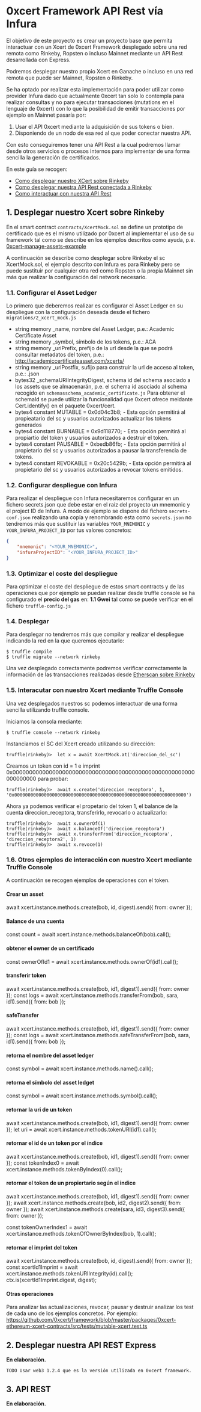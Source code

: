 # 0xcert Framework API Rest vía Infura

El objetivo de este proyecto es crear un proyecto base que permita interactuar con un Xcert de 0xcert Framework desplegado sobre una red remota como Rinkeby, Ropsten o incluso Mainnet mediante un API Rest desarrollada con Express.

Podremos desplegar nuestro propio Xcert en Ganache o incluso en una red remota que puede ser
Mainnet, Ropsten o Rinkeby.

Se ha optado por realizar esta implementación para poder utilizar como provider Infura dado que actualmente 0xcert tan solo lo contempla
para realizar consultas y no para ejecutar transacciones (mutations en el lenguaje de 0xcert) con lo que la posibilidad de emitir transacciones por ejemplo en Mainnet pasaría por:
 1. Usar el API 0xcert mediante la adquisición de sus tokens o bien.
 2. Disponiendo de un nodo de esa red al que poder conectar nuestra API.

Con esto conseguiremos tener una API Rest a la cual podremos llamar desde otros servicios o procesos internos para implementar de una forma sencilla la generación de certificados.

En este guía se recogen:

 * [Como desplegar nuestro XCert sobre Rinkeby](#deploy-xcert)
 * [Como desplegar nuestra API Rest conectada a Rinkeby](#deploy-apirest)
 * [Como interactuar con nuestra API Rest](#use-apirest)

## <a name="deploy-xcert"></a>1. Desplegar nuestro Xcert sobre Rinkeby

En el smart contract `contracts/XcertMock.sol` se define un prototipo de certificado que es el mismo utilizado por 0xcert al implementar el uso de su framework tal como se describe en los ejemplos descritos como ayuda, p.e. [0xcert-manage-assets-example](https://codesandbox.io/s/0xcert-manage-assets-example-7hy86)

A continuación se describe como desplegar sobre Rinkeby el sc XcertMock.sol, el ejemplo descrito con Infura es para Rinkeby pero se puede sustituir
por cualquier otra red como Ropsten o la propia Mainnet sin más que realizar la configuración del network necesario.

### 1.1. Configurar el Asset Ledger

Lo primero que deberemos realizar es configurar el Asset Ledger en su despliegue con la configuración deseada desde el fichero `migrations/2_xcert_mock.js`

 * string memory _name, nombre del Asset Ledger, p.e.: Academic Certificate Asset
 * string memory _symbol, símbolo de los tokens, p.e.: ACA
 * string memory _uriPrefix, prefijo de la url desde la que se podrá consultar metadatos del token, p.e.: http://academiccertificateasset.com/xcerts/
 * string memory _uriPostfix, sufijo para construir la url de acceso al token, p.e.: .json
 * bytes32 _schemaURIIntegrityDigest, schema id del schema asociado a los assets que se almacenarán, p.e. el schema id asociado al schema recogido en `schemasschema_academic_certificate.js` Para obtener el schemaId se puede utilizar la funcionalidad que 0xcert ofrece meidante Cert.identify() en el paquete 0xcert/cert.
 * bytes4 constant MUTABLE = 0x0d04c3b8; - Esta opción permitirá al propieatario del sc y usuarios autorizados actualizar los tokens generados
 * bytes4 constant BURNABLE = 0x9d118770; - Esta opción permitirá al propiartio del token y usuarios autorizados a destruir el token.
 * bytes4 constant PAUSABLE = 0xbedb86fb; - Esta opción permitirá al propietario del sc y usuarios autorizados a pausar la transferencia de tokens.
 * bytes4 constant REVOKABLE = 0x20c5429b; - Esta opción permitirá al propietario del sc y usuarios autorizados a revocar tokens emitidos.

### 1.2. Configurar despliegue con Infura

Para realizar el despliegue con Infura necesitaremos configurar en un fichero secrets.json que debe estar en el raíz del proyecto un mnemonic y el project ID de Infura. A modo de ejemplo se dispone del fichero `secrets-conf.json` realizando una copia y renombrando esta como `secrets.json` no tendremos más que sustituir las variables `YOUR_MNEMONIC` y `YOUR_INFURA_PROJECT_ID` por tus valores concretos:

```json
{
    "mnemonic": "<YOUR_MNEMONIC>",
    "infuraProjectID": "<YOUR_INFURA_PROJECT_ID>"
}
```

### 1.3. Optimizar el coste del despliegue

Para optimizar el coste del despliegue de estos smart contracts y de las operaciones que por ejemplo se puedan realizar desde truffle console se ha configurado el **precio del gas** en: **1.1 Gwei** tal como se puede verificar en el fichero `truffle-config.js`

### 1.4. Desplegar

Para desplegar no tendremos más que compilar y realizar el despliegue indicando la red en la que queremos ejecutarlo:

```console
$ truffle compile
$ truffle migrate --network rinkeby
```

Una vez desplegado correctamente podremos verificar correctamente la información de las transacciones realizadas desde [Etherscan sobre Rinkeby](https://rinkeby.etherscan.io)

### 1.5. Interacutar con nuestro Xcert mediante Truffle Console

Una vez desplegados nuestros sc podemos interactuar de una forma sencilla utilizando truffle console.

Iniciamos la consola mediante:

```console
$ truffle console --network rinkeby
```

Instanciamos el SC del Xcert creado utilizando su dirección:

```console
truffle(rinkeby)>  let x = await XcertMock.at('direccion_del_sc')
```

Creamos un token con id = 1 e imprint 0x0000000000000000000000000000000000000000000000000000000000000000 para probar:

```console
truffle(rinkeby)>  await x.create('direccion_receptora', 1, '0x0000000000000000000000000000000000000000000000000000000000000000')
```

Ahora ya podemos verificar el propetario del token 1, el balance de la cuenta direccion_receptora, transferirlo, revocarlo o actualizarlo:

```console
truffle(rinkeby)>  await x.ownerOf(1)
truffle(rinkeby)>  await x.balanceOf('direccion_receptora')
truffle(rinkeby)>  await x.transferFrom('direccion_receptora', 'direccion_receptora2', 1)
truffle(rinkeby)>  await x.revoce(1)
```

### 1.6. Otros ejemplos de interacción con nuestro Xcert mediante Truffle Console

A continuación se recogen ejemplos de operaciones con el token.

#### Crear un asset

await xcert.instance.methods.create(bob, id, digest).send({ from: owner });

#### Balance de una cuenta

const count = await xcert.instance.methods.balanceOf(bob).call();

#### obtener el owner de un certificado

const ownerOfId1 =  await xcert.instance.methods.ownerOf(id1).call();

#### transferir token

await xcert.instance.methods.create(bob, id1, digest1).send({ from: owner });
const logs = await xcert.instance.methods.transferFrom(bob, sara, id1).send({ from: bob });

#### safeTransfer
await xcert.instance.methods.create(bob, id1, digest1).send({ from: owner });
const logs = await xcert.instance.methods.safeTransferFrom(bob, sara, id1).send({ from: bob });

#### retorna el nombre del asset ledger
const symbol = await xcert.instance.methods.name().call();

#### retorna el símbolo del asset ledget
const symbol = await xcert.instance.methods.symbol().call();

#### retornar la uri de un token
await xcert.instance.methods.create(bob, id1, digest1).send({ from: owner });
let uri = await xcert.instance.methods.tokenURI(id1).call();

#### retornar el id de un token por el índice
await xcert.instance.methods.create(bob, id1, digest1).send({ from: owner });
const tokenIndex0 = await xcert.instance.methods.tokenByIndex(0).call();

#### retornar el token de un propiertario según el indice
await xcert.instance.methods.create(bob, id1, digest1).send({ from: owner });
await xcert.instance.methods.create(bob, id2, digest2).send({ from: owner });
await xcert.instance.methods.create(sara, id3, digest3).send({ from: owner });

const tokenOwnerIndex1 = await xcert.instance.methods.tokenOfOwnerByIndex(bob, 1).call();

#### retornar el imprint del token
await xcert.instance.methods.create(bob, id, digest).send({ from: owner });
const xcertId1Imprint = await xcert.instance.methods.tokenURIIntegrity(id).call();
ctx.is(xcertId1Imprint.digest, digest);

#### Otras operaciones

Para analizar las actualizaciones, revocar, pausar y destruir analizar los test de cada uno de los ejemplos concretos. Por ejemplo: https://github.com/0xcert/framework/blob/master/packages/0xcert-ethereum-xcert-contracts/src/tests/mutable-xcert.test.ts

## <a name="deploy-apirest"></a>2. Desplegar nuestra API REST Express

**En elaboración.**

`TODO Usar web3 1.2.4 que es la versión utilizada en 0xcert framework.`

## <a name="use-apirest"></a>3. API REST

**En elaboración.**